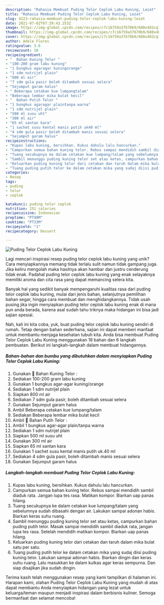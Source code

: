 ```yaml
---
description: "Rahasia Membuat Puding Telor Ceplok Labu Kuning, Lezat"
title: "Rahasia Membuat Puding Telor Ceplok Labu Kuning, Lezat"
slug: 4223-rahasia-membuat-puding-telor-ceplok-labu-kuning-lezat
date: 2021-07-02T07:39:43.253Z
image: https://img-global.cpcdn.com/recipes/c7c16759a37670b9/680x482cq70/puding-telor-ceplok-labu-kuning-foto-resep-utama.jpg
thumbnail: https://img-global.cpcdn.com/recipes/c7c16759a37670b9/680x482cq70/puding-telor-ceplok-labu-kuning-foto-resep-utama.jpg
cover: https://img-global.cpcdn.com/recipes/c7c16759a37670b9/680x482cq70/puding-telor-ceplok-labu-kuning-foto-resep-utama.jpg
author: Adele Flores
ratingvalue: 3.6
reviewcount: 10
recipeingredient:
- "  Bahan Kuning Telor "
- "100-200 gram labu kuning"
- "1 bungkus agaragar kuningorange"
- "1 sdm nutrijel plain"
- "800 ml air"
- "7 sdm gula pasir boleh ditambah sesuai selera"
- "Sejumput garam halus"
- " Beberapa cetakan kue lumpangtalam"
- "Beberapa lembar mika bulat kecil"
- "  Bahan Putih Telor "
- "1 bungkus agaragar plaintanpa warna"
- "1 sdm nutrijel plain"
- "500 ml susu uht"
- "300 ml air"
- "65 ml santan kara"
- "1 sachet susu kental manis putih uk40 ml"
- "4 sdm gula pasir boleh ditambah manis sesuai selera"
- "Sejumput garam halus"
recipeinstructions:
- "Kupas labu kuning, bersihkan. Kukus dahulu lalu hancurkan."
- "Campurkan semua bahan kuning telor. Rebus sampai mendidih sambil diaduk rata. Jangan lupa tes rasa. Matikan kompor. Biarkan uap panas hilang."
- "Tuang secukupnya ke dalam cetakan kue lumpang/talam yang sebelumnya sudah dibasahi dengan air. Lakukan sampai adonan habis. Biarkan keras suhu ruang."
- "Sambil menunggu puding kuning telor set atau ketas, campurkan bahan puding putih telor. Masak sampai mendidih sambil diaduk rata, jangan lupa tes rasa. Setelah mendidih matikan kompor. Biarkan uap panas hilang."
- "Keluarkan puding kuning telor dari cetakan dan taruh dalam mika bulat satu per satu."
- "Tuang puding putih telor ke dalam cetakan mika yang sudaj diisi puding kuning telor. Lakukan sampai adonan habis. Biarkan dingin dan keras suhu ruang. Lalu masukkan ke dalam kulkas agar keras sempurna. Dan siap disajikan jika sudah dingin."
categories:
- Resep
tags:
- puding
- telor
- ceplok

katakunci: puding telor ceplok 
nutrition: 151 calories
recipecuisine: Indonesian
preptime: "PT40M"
cooktime: "PT33M"
recipeyield: "1"
recipecategory: Dessert

---
```



![Puding Telor Ceplok Labu Kuning](https://img-global.cpcdn.com/recipes/c7c16759a37670b9/680x482cq70/puding-telor-ceplok-labu-kuning-foto-resep-utama.jpg)

Lagi mencari inspirasi resep puding telor ceplok labu kuning yang unik? Cara menyiapkannya memang tidak terlalu sulit namun tidak gampang juga. Jika keliru mengolah maka hasilnya akan hambar dan justru cenderung tidak enak. Padahal puding telor ceplok labu kuning yang enak selayaknya memiliki aroma dan cita rasa yang dapat memancing selera kita.

Banyak hal yang sedikit banyak mempengaruhi kualitas rasa dari puding telor ceplok labu kuning, mulai dari jenis bahan, selanjutnya pemilihan bahan segar, hingga cara membuat dan menghidangkannya. Tidak usah pusing jika ingin menyiapkan puding telor ceplok labu kuning enak di mana pun anda berada, karena asal sudah tahu triknya maka hidangan ini bisa jadi sajian spesial.




Nah, kali ini kita coba, yuk, buat puding telor ceplok labu kuning sendiri di rumah. Tetap dengan bahan sederhana, sajian ini dapat memberi manfaat untuk membantu menjaga kesehatan tubuh kita. Anda bisa membuat Puding Telor Ceplok Labu Kuning menggunakan 18 bahan dan 6 langkah pembuatan. Berikut ini langkah-langkah dalam membuat hidangannya.

<!--inarticleads1-->

##### Bahan-bahan dan bumbu yang dibutuhkan dalam menyiapkan Puding Telor Ceplok Labu Kuning:

1. Gunakan  🍳 Bahan Kuning Telor :
1. Sediakan 100-200 gram labu kuning
1. Gunakan 1 bungkus agar-agar kuning/orange
1. Sediakan 1 sdm nutrijel plain
1. Siapkan 800 ml air
1. Sediakan 7 sdm gula pasir, boleh ditambah sesuai selera
1. Gunakan Sejumput garam halus
1. Ambil  Beberapa cetakan kue lumpang/talam
1. Sediakan Beberapa lembar mika bulat kecil
1. Ambil  🍳 Bahan Putih Telor :
1. Ambil 1 bungkus agar-agar plain/tanpa warna
1. Sediakan 1 sdm nutrijel plain
1. Siapkan 500 ml susu uht
1. Gunakan 300 ml air
1. Siapkan 65 ml santan kara
1. Gunakan 1 sachet susu kental manis putih uk.40 ml
1. Sediakan 4 sdm gula pasir, boleh ditambah manis sesuai selera
1. Gunakan Sejumput garam halus




<!--inarticleads2-->

##### Langkah-langkah membuat Puding Telor Ceplok Labu Kuning:

1. Kupas labu kuning, bersihkan. Kukus dahulu lalu hancurkan.
1. Campurkan semua bahan kuning telor. Rebus sampai mendidih sambil diaduk rata. Jangan lupa tes rasa. Matikan kompor. Biarkan uap panas hilang.
1. Tuang secukupnya ke dalam cetakan kue lumpang/talam yang sebelumnya sudah dibasahi dengan air. Lakukan sampai adonan habis. Biarkan keras suhu ruang.
1. Sambil menunggu puding kuning telor set atau ketas, campurkan bahan puding putih telor. Masak sampai mendidih sambil diaduk rata, jangan lupa tes rasa. Setelah mendidih matikan kompor. Biarkan uap panas hilang.
1. Keluarkan puding kuning telor dari cetakan dan taruh dalam mika bulat satu per satu.
1. Tuang puding putih telor ke dalam cetakan mika yang sudaj diisi puding kuning telor. Lakukan sampai adonan habis. Biarkan dingin dan keras suhu ruang. Lalu masukkan ke dalam kulkas agar keras sempurna. Dan siap disajikan jika sudah dingin.




Terima kasih telah menggunakan resep yang kami tampilkan di halaman ini. Harapan kami, olahan Puding Telor Ceplok Labu Kuning yang mudah di atas dapat membantu Anda menyiapkan hidangan yang lezat untuk keluarga/teman maupun menjadi inspirasi dalam berbisnis kuliner. Semoga bermanfaat dan selamat mencoba!
